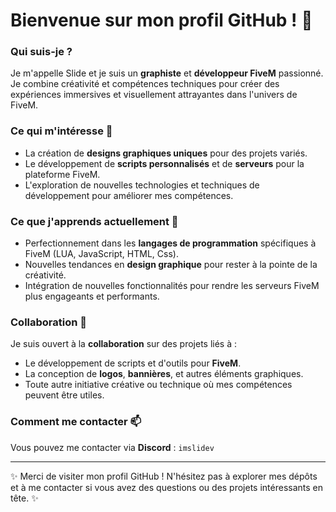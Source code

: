 # Bienvenue sur mon profil GitHub ! 👋

### Qui suis-je ?

Je m'appelle Slide et je suis un **graphiste** et **développeur FiveM** passionné. Je combine créativité et compétences techniques pour créer des expériences immersives et visuellement attrayantes dans l'univers de FiveM.

### Ce qui m'intéresse 👀

- La création de **designs graphiques uniques** pour des projets variés.
- Le développement de **scripts personnalisés** et de **serveurs** pour la plateforme FiveM.
- L'exploration de nouvelles technologies et techniques de développement pour améliorer mes compétences.

### Ce que j'apprends actuellement 🌱

- Perfectionnement dans les **langages de programmation** spécifiques à FiveM (LUA, JavaScript, HTML, Css).
- Nouvelles tendances en **design graphique** pour rester à la pointe de la créativité.
- Intégration de nouvelles fonctionnalités pour rendre les serveurs FiveM plus engageants et performants.

### Collaboration 💞️

Je suis ouvert à la **collaboration** sur des projets liés à :
- Le développement de scripts et d'outils pour **FiveM**.
- La conception de **logos**, **bannières**, et autres éléments graphiques.
- Toute autre initiative créative ou technique où mes compétences peuvent être utiles.

### Comment me contacter 📫

Vous pouvez me contacter via **Discord** : `imslidev`

---

✨ Merci de visiter mon profil GitHub ! N'hésitez pas à explorer mes dépôts et à me contacter si vous avez des questions ou des projets intéressants en tête. ✨
